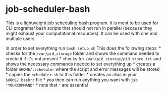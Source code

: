 # job-scheduler-bash
This is a lightweight job scheduling bash program.
It is ment to be used for CLI programs/ bash scripts that should not run in parallel (because they might exhaust your computational resources).
It can be used with one and multiple users.


In order to set everything run `bash setup.sh`
This does the following steps:
    * checks for the `/var/pid_storage` folder and shows the command needed to create it if it's not present
    * checks for `/var/pid_storage/pid_store.txt` and shows the necessary commands needed to set everything up
    * creates a folder `$HOME/.scheduler` where the script and error messages will be stored
    * copies the `scheduler.sh` to this folder
    * creates an alias in your `$HOME/.bashrc` file
        * you then can run anything you want with `jsb "YOURCOMMAND"`
        * note that `"` are essential
        
